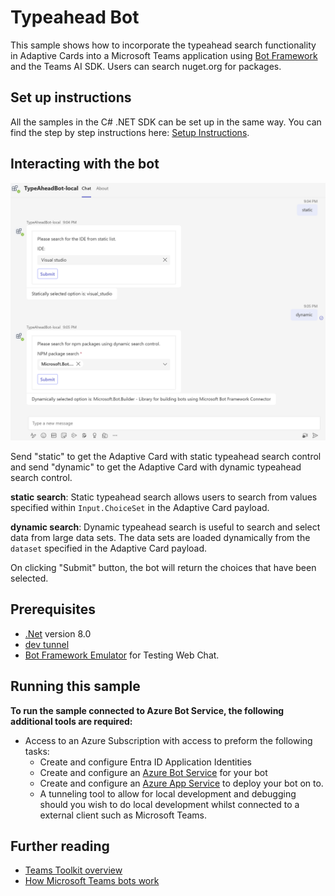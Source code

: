 # Typeahead Bot

This sample shows how to incorporate the typeahead search functionality in Adaptive Cards into a Microsoft Teams application using [Bot Framework](https://dev.botframework.com) and the Teams AI SDK. Users can search nuget.org for packages.

## Set up instructions

All the samples in the C# .NET SDK can be set up in the same way. You can find the step by step instructions here: [Setup Instructions](../README.md).

## Interacting with the bot

![Typeahead search](./assets/TypeaheadSearch.png)

Send "static" to get the Adaptive Card with static typeahead search control and send "dynamic" to get the Adaptive Card with dynamic typeahead search control.

**static search**: Static typeahead search allows users to search from values specified within `Input.ChoiceSet` in the Adaptive Card payload.

**dynamic search**: Dynamic typeahead search is useful to search and select data from large data sets. The data sets are loaded dynamically from the `dataset` specified in the Adaptive Card payload.

On clicking "Submit" button, the bot will return the choices that have been selected.

## Prerequisites

- [.Net](https://dotnet.microsoft.com/en-us/download/dotnet/8.0) version 8.0
- [dev tunnel](https://learn.microsoft.com/en-us/azure/developer/dev-tunnels/get-started?tabs=windows)
- [Bot Framework Emulator](https://github.com/Microsoft/BotFramework-Emulator/releases) for Testing Web Chat.

## Running this sample

**To run the sample connected to Azure Bot Service, the following additional tools are required:**

- Access to an Azure Subscription with access to preform the following tasks:
    - Create and configure Entra ID Application Identities
    - Create and configure an [Azure Bot Service](https://aka.ms/AgentsSDK-CreateBot) for your bot
    - Create and configure an [Azure App Service](https://learn.microsoft.com/azure/app-service/) to deploy your bot on to.
    - A tunneling tool to allow for local development and debugging should you wish to do local development whilst connected to a external client such as Microsoft Teams.

## Further reading

- [Teams Toolkit overview](https://aka.ms/vs-teams-toolkit-getting-started)
- [How Microsoft Teams bots work](https://learn.microsoft.com/azure/bot-service/bot-builder-basics-teams?view=azure-bot-service-4.0&tabs=csharp)
